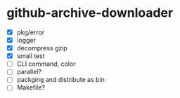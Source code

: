 # github-archive-downloader

- [x] pkg/error
- [x] logger
- [x] decompress gzip
- [x] small test
- [ ] CLI command, color
- [ ] parallel?
- [ ] packging and distribute as bin
- [ ] Makefile?
